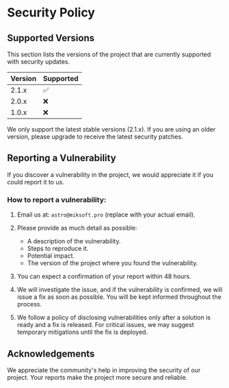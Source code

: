 # Security Policy

## Supported Versions

This section lists the versions of the project that are currently supported with security updates.

| Version | Supported          |
| ------- | ------------------ |
| 2.1.x   | :white_check_mark: |
| 2.0.x   | :x:                |
| 1.0.x   | :x:                |

We only support the latest stable versions (2.1.x). If you are using an older version, please upgrade to receive the latest security patches.

## Reporting a Vulnerability

If you discover a vulnerability in the project, we would appreciate it if you could report it to us.

### How to report a vulnerability:

1. Email us at: `astro@miksoft.pro` (replace with your actual email).
2. Please provide as much detail as possible:
   - A description of the vulnerability.
   - Steps to reproduce it.
   - Potential impact.
   - The version of the project where you found the vulnerability.

3. You can expect a confirmation of your report within 48 hours.
4. We will investigate the issue, and if the vulnerability is confirmed, we will issue a fix as soon as possible. You will be kept informed throughout the process.
5. We follow a policy of disclosing vulnerabilities only after a solution is ready and a fix is released. For critical issues, we may suggest temporary mitigations until the fix is deployed.

## Acknowledgements

We appreciate the community's help in improving the security of our project. Your reports make the project more secure and reliable.

